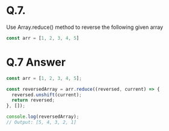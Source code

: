 # Q.7.

Use Array.reduce() method to reverse the following given array

```javascript
const arr = [1, 2, 3, 4, 5]
```
# Q.7 Answer

```javascript
const arr = [1, 2, 3, 4, 5];

const reversedArray = arr.reduce((reversed, current) => {
  reversed.unshift(current);
  return reversed;
}, []);

console.log(reversedArray);
// Output: [5, 4, 3, 2, 1]
```
